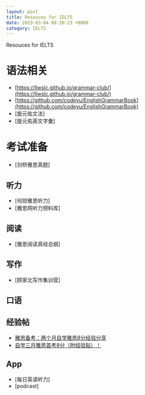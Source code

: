 ```yaml
---
layout: post
title: Resouces for IELTS
date: 2023-03-04 08:20:23 +0800
category: IELTS
---
```


Resouces for IELTS

# 语法相关

 - [https://llwslc.github.io/grammar-club/](https://llwslc.github.io/grammar-club/)
 - [https://github.com/codeyu/EnglishGrammarBook](https://github.com/codeyu/EnglishGrammarBook)
 - [旋元佑文法]
 - [旋元佑英文字彙]


# 考试准备

 - [剑桥雅思真题]

## 听力
 - [何琼雅思听力]
 - [雅思网听力预料库]

## 阅读
 - [雅思阅读真经总纲]

## 写作
 - [顾家北写作集训营]

## 口语

## 经验帖
 - [雅思备考：两个月自学雅思8分经验分享](https://forum.chasedream.com/thread-1380370-1-1.html)
 - [自学三月雅思首考8分（附经验贴）！ ](https://www.douban.com/group/topic/265933957/?_i=1450773BvLmUAU)

 ## App
 - [每日英语听力]
 - [podcast]